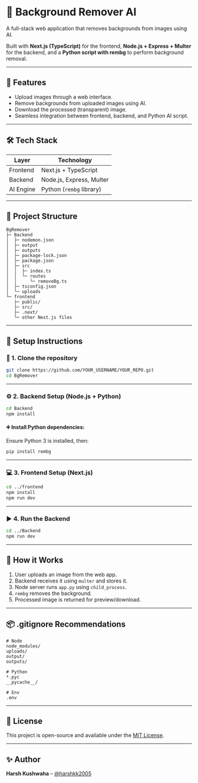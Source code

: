 # 🧠 Background Remover AI

A full-stack web application that removes backgrounds from images using AI.

Built with **Next.js (TypeScript)** for the frontend, **Node.js + Express + Multer** for the backend, and a **Python script with rembg** to perform background removal.

---

## 🚀 Features

- Upload images through a web interface.
- Remove backgrounds from uploaded images using AI.
- Download the processed (transparent) image.
- Seamless integration between frontend, backend, and Python AI script.

---

## 🛠️ Tech Stack

| Layer       | Technology                     |
|-------------|--------------------------------|
| Frontend    | Next.js + TypeScript           |
| Backend     | Node.js, Express, Multer       |
| AI Engine   | Python (`rembg` library)       |

---

## 📂 Project Structure

```
BgRemover
├─ Backend
│  ├─ nodemon.json
│  ├─ output
│  ├─ outputs
│  ├─ package-lock.json
│  ├─ package.json
│  ├─ src
│  │  ├─ index.ts
│  │  └─ routes
│  │     └─ removeBg.ts
│  ├─ tsconfig.json
│  └─ uploads
└─ frontend
   ├─ public/
   ├─ src/
   ├─ .next/
   └─ other Next.js files
```

---

## 🔧 Setup Instructions

### 🧩 1. Clone the repository

```bash
git clone https://github.com/YOUR_USERNAME/YOUR_REPO.git
cd BgRemover
```

---

### ⚙️ 2. Backend Setup (Node.js + Python)

```bash
cd Backend
npm install
```

#### ➕ Install Python dependencies:

Ensure Python 3 is installed, then:

```bash
pip install rembg
```

---

### 💻 3. Frontend Setup (Next.js)

```bash
cd ../frontend
npm install
npm run dev
```

---

### ▶️ 4. Run the Backend

```bash
cd ../Backend
npm run dev
```

---

## 📸 How it Works

1. User uploads an image from the web app.
2. Backend receives it using `multer` and stores it.
3. Node server runs `app.py` using `child_process`.
4. `rembg` removes the background.
5. Processed image is returned for preview/download.

---

## 📦 .gitignore Recommendations

```gitignore
# Node
node_modules/
uploads/
output/
outputs/

# Python
*.pyc
__pycache__/

# Env
.env
```

---

## 📃 License

This project is open-source and available under the [MIT License](LICENSE).

---

## ✨ Author

**Harsh Kushwaha** – [@harshkk2005](mailto:harshkk2005@gmail.com)